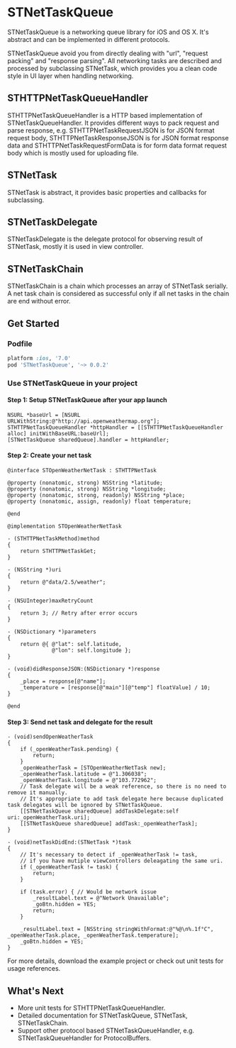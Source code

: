# STNetTaskQueue
STNetTaskQueue is a networking queue library for iOS and OS X. It's abstract and can be implemented in different protocols.

STNetTaskQueue avoid you from directly dealing with "url", "request packing" and "response parsing". All networking tasks are described and processed by subclassing STNetTask, which provides you a clean code style in UI layer when handling networking.

## STHTTPNetTaskQueueHandler

STHTTPNetTaskQueueHandler is a HTTP based implementation of STNetTaskQueueHandler. It provides different ways to pack request and parse response, e.g. STHTTPNetTaskRequestJSON is for JSON format request body, STHTTPNetTaskResponseJSON is for JSON format response data and STHTTPNetTaskRequestFormData is for form data format request body which is mostly used for uploading file.

## STNetTask

STNetTask is abstract, it provides basic properties and callbacks for subclassing.

## STNetTaskDelegate

STNetTaskDelegate is the delegate protocol for observing result of STNetTask, mostly it is used in view controller. 

## STNetTaskChain

STNetTaskChain is a chain which processes an array of STNetTask serially. A net task chain is considered as successful only if all net tasks in the chain are end without error.

## Get Started

### Podfile

```ruby
platform :ios, '7.0'
pod 'STNetTaskQueue', '~> 0.0.2'
```

### Use STNetTaskQueue in your project
#### Step 1: Setup STNetTaskQueue after your app launch
```objc
NSURL *baseUrl = [NSURL URLWithString:@"http://api.openweathermap.org"];
STHTTPNetTaskQueueHandler *httpHandler = [[STHTTPNetTaskQueueHandler alloc] initWithBaseURL:baseUrl];
[STNetTaskQueue sharedQueue].handler = httpHandler;
```

#### Step 2: Create your net task
```objc
@interface STOpenWeatherNetTask : STHTTPNetTask

@property (nonatomic, strong) NSString *latitude;
@property (nonatomic, strong) NSString *longitude;
@property (nonatomic, strong, readonly) NSString *place;
@property (nonatomic, assign, readonly) float temperature;

@end
```

```objc
@implementation STOpenWeatherNetTask

- (STHTTPNetTaskMethod)method
{
    return STHTTPNetTaskGet;
}

- (NSString *)uri
{
    return @"data/2.5/weather";
}

- (NSUInteger)maxRetryCount
{
    return 3; // Retry after error occurs
}

- (NSDictionary *)parameters
{
    return @{ @"lat": self.latitude,
              @"lon": self.longitude };
}

- (void)didResponseJSON:(NSDictionary *)response
{
    _place = response[@"name"];
    _temperature = [response[@"main"][@"temp"] floatValue] / 10;
}

@end
```

#### Step 3: Send net task and delegate for the result
```objc
- (void)sendOpenWeatherTask
{
    if (_openWeatherTask.pending) {
        return;
    }
    _openWeatherTask = [STOpenWeatherNetTask new];
    _openWeatherTask.latitude = @"1.306038";
    _openWeatherTask.longitude = @"103.772962";
    // Task delegate will be a weak reference, so there is no need to remove it manually.
    // It's appropriate to add task delegate here because duplicated task delegates will be ignored by STNetTaskQueue.
    [[STNetTaskQueue sharedQueue] addTaskDelegate:self uri:_openWeatherTask.uri];
    [[STNetTaskQueue sharedQueue] addTask:_openWeatherTask];
}
```

```objc
- (void)netTaskDidEnd:(STNetTask *)task
{
    // It's necessary to detect if _openWeatherTask != task,
    // if you have mutiple viewControllers deleagating the same uri.
    if (_openWeatherTask != task) {
        return;
    }
    
    if (task.error) { // Would be network issue
        _resultLabel.text = @"Network Unavailable";
        _goBtn.hidden = YES;
        return;
    }
    
    _resultLabel.text = [NSString stringWithFormat:@"%@\n%.1f°C", _openWeatherTask.place, _openWeatherTask.temperature];
    _goBtn.hidden = YES;
}
```
For more details, download the example project or check out unit tests for usage references.

## What's Next

- More unit tests for STHTTPNetTaskQueueHandler.
- Detailed documentation for STNetTaskQueue, STNetTask, STNetTaskChain.
- Support other protocol based STNetTaskQueueHandler, e.g. STNetTaskQueueHandler for ProtocolBuffers.